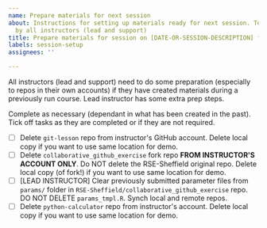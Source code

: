 ```yaml
---
name: Prepare materials for next session
about: Instructions for setting up materials ready for next session. To be completed
  by all instructors (lead and support)
title: Prepare materials for session on [DATE-OR-SESSION-DESCRIPTION] for [INSTRUCTOR-NAME]
labels: session-setup
assignees: ''

---
```


All instructors (lead and support) need to do some preparation (especially to repos in their own accounts) if they have created materials during a previously run course. Lead instructor has some extra prep steps.

Complete as necessary (dependant in what has been created in the past). Tick off tasks as they are completed or if they are not required.

- [ ] Delete `git-lesson` repo from instructor's GitHub account. Delete local copy if you want to use same location for demo.
- [ ] Delete `collaborative_github_exercise` fork repo **FROM INSTRUCTOR'S ACCOUNT ONLY**. Do NOT delete the RSE-Sheffield original repo.  Delete local copy (of fork!) if you want to use same location for demo. 
- [ ] [LEAD INSTRUCTOR] Clear previously submitted parameter files from `params/` folder in `RSE-Sheffield/collaborative_github_exercise` repo. DO NOT DELETE `params_tmpl.R`. Synch local and remote repos.
- [ ] Delete `python-calculator` repo from instructor's account. Delete local copy if you want to use same location for demo.
